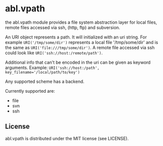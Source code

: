 # abl.vpath

the abl.vpath module provides a file system abstraction layer
for local files, remote files accessed via ssh, (http, ftp) and subversion.

An URI object represents a path. It will initialized with an uri string.
For example `URI('/tmp/some/dir')` represents a local file '/tmp/some/dir'
and is the same as `URI('file:///tmp/some/dir')`.
A remote file accessed via ssh could look like `URI('ssh://host:/remote/path')`.

Additional info that can't be encoded in the uri can be given as
keyword arguments.
Example: `URI('ssh://host:/path', key_filename='/local/path/to/key')`

Any supported scheme has a backend.

Currently supported are:

* file
* svn
* ssh

## License

abl.vpath is distributed under the MIT license (see LICENSE).
